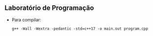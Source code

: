 ## Laboratório de Programação

- Para compilar:

  `g++ -Wall -Wextra -pedantic -std=c++17 -o main.out program.cpp`

